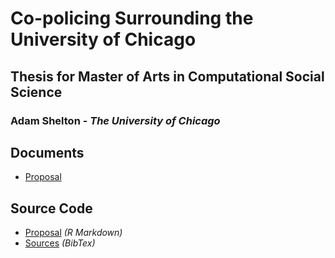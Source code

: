 # Co-policing Surrounding the University of Chicago
## Thesis for Master of Arts in Computational Social Science 
### Adam Shelton - *The University of Chicago*

## Documents
- [Proposal](Documents/proposal.pdf)

## Source Code
- [Proposal](Documents/proposal.Rmd) *(R Markdown)*
- [Sources](Documents/sources.bib) *(BibTex)*